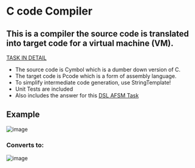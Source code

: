 # C code Compiler
## This is a compiler the source code is translated into target code for a virtual machine (VM).
[TASK IN DETAIL](https://github.com/parasxdhikari/CompilerC/blob/main/CompilerQuestion.md)
- The source code is Cymbol which is a dumber down version of C.
- The target code is Pcode which is a form of assembly language.
- To simplify intermediate code generation, use StringTemplate!
- Unit Tests are included
- Also includes the answer for this [DSL AFSM Task](https://github.com/parasxdhikari/CompilerC/blob/main/DSLAutomaten.md) 
  
## Example
![image](https://github.com/parasxdhikari/CompilerC/assets/88732757/031430e7-dcd6-495f-a8b5-cfbca188f001)

### Converts to:
![image](https://github.com/parasxdhikari/CompilerC/assets/88732757/165f3516-ae95-414f-b175-4af15596d110)
